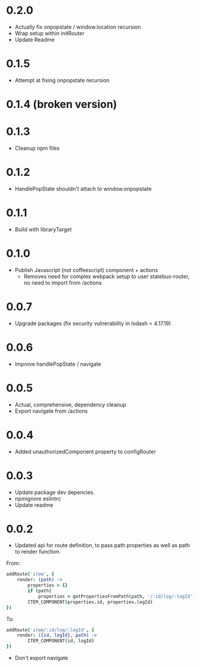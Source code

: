 # 0.2.0
- Actually fix onpopstate / window.location recursion
- Wrap setup within initRouter
- Update Readme

# 0.1.5
- Attempt at fixing onpopstate recursion

# 0.1.4 (broken version)

# 0.1.3
- Cleanup npm files

# 0.1.2
- HandlePopState shouldn't attach to window.onpopstate

# 0.1.1
- Build with libraryTarget

# 0.1.0
- Publish Javascript (not coffeescript) component + actions
    - Removes need for complex webpack setup to user statebus-router, no need to import from /actions

# 0.0.7
- Upgrade packages (fix security vulnerability in lodash < 4.17.19)

# 0.0.6
- Improve handlePopState / navigate

# 0.0.5
- Actual, comprehensive, dependency cleanup
- Export navigate from /actions

# 0.0.4
- Added unauthorizedComponent property to configRouter

# 0.0.3
- Update package dev depencies.
- npmignore eslintrc
- Update readme

# 0.0.2
- Updated api for route definition, to pass path properties as well as path to render function.

From:
```coffee
addRoute('item', {
    render: (path) ->
        properties = {}
        if (path)
            properties = getPropertiesFromPath(path, '/:id/log/:logId')
        ITEM_COMPONENT(properties.id, properties.logId)
})
```


To:
```coffee
addRoute('item/:id/log/:logId', {
    render: ({id, logId}, path) ->
        ITEM_COMPONENT(id, logId)
})
```

- Don't export navigate 
